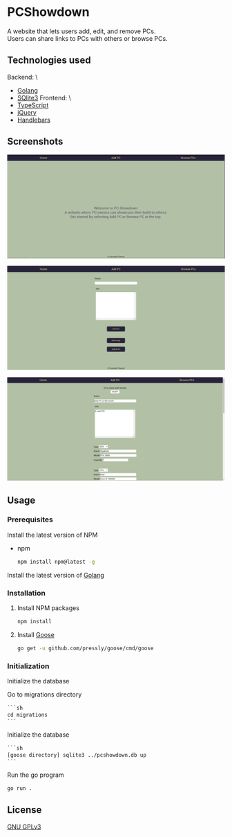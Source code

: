 # PCShowdown
A website that lets users add, edit, and remove PCs. \
Users can share links to PCs with others or browse PCs.

## Technologies used
  Backend: \
   * [Golang](https://golang.org/) 
   * [SQlite3](https://www.sqlite.org/index.html) 
  Frontend: \
   * [TypeScript](https://www.typescriptlang.org/)
   * [jQuery](https://jquery.com/) 
   * [Handlebars](https://handlebarsjs.com/) 

## Screenshots
![Screenshot of the app](./screenshots/screenshot1.PNG)

![Screenshot of the app](./screenshots/screenshot2.PNG)

![Screenshot of the app](./screenshots/screenshot3.PNG)

## Usage

### Prerequisites

Install the latest version of NPM
* npm

  ```sh
  npm install npm@latest -g
  ```
  
 Install the latest version of [Golang](https://golang.org/dl/) 
 
 ### Installation
 
1. Install NPM packages

   ```sh
   npm install
   ```
2. Install [Goose](https://github.com/pressly/goose)

    ```sh
    go get -u github.com/pressly/goose/cmd/goose
    ```

### Initialization

Initialize the database

  Go to migrations directory

    ```sh
    cd migrations
    ```

  Initialize the database  
    
    ```sh
    [goose directory] sqlite3 ../pcshowdown.db up
    ```

Run the go program

  ```sh
  go run .
  ```

## License
[GNU GPLv3](https://choosealicense.com/licenses/gpl-3.0/)
